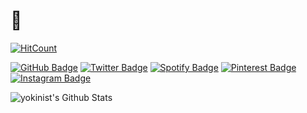 # 👋

[![HitCount](https://hits.dwyl.com/yokinist/yokinist/yokinist.svg)](https://hits.dwyl.com/yokinist/yokinist/yokinist)

[![GitHub Badge](https://img.shields.io/badge/-GitHub-000?style=flat&logo=Github&logoColor=white)](https://github.com/yokinist)
[![Twitter Badge](https://img.shields.io/badge/-Twitter-1ca0f1?style=flat-square&logo=twitter&logoColor=white&link=https://twitter.com/yokinist)](https://twitter.com/yokinist)
[![Spotify Badge](https://img.shields.io/badge/-Spotify-%231ED760.svg?&style=flat-square&logo=spotify&logoColor=white)](https://open.spotify.com/user/217gdezfe4nhw2tt4cjigi7hi?si=JDILLmN4Qhq1VL6wkrcU5Q)
[![Pinterest Badge](https://img.shields.io/badge/-Pinterest-bd081c.svg?&style=flat-square&logo=pinterest&logoColor=white)](https://www.pinterest.jp/yokinist)
[![Instagram Badge](https://img.shields.io/badge/-Instagram-%23E4405F.svg?&style=flat-square&logo=instagram&logoColor=white)](https://www.instagram.com/yokinist)

![yokinist's Github Stats](https://github-readme-stats.vercel.app/api?username=yokinist&hide=["stars"]&show_icons=true)
